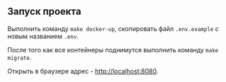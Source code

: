 ## Запуск проекта

Выполнить команду `make docker-up`, скопировать файл `.env.example` с новым названием 
`.env`.

После того как все контейнеры поднимутся выполнить команду `make migrate`.

Открыть в браузере адрес - [http://localhost:8080](http://localhost:8080).
